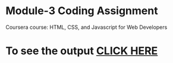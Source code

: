 

# Module-3 Coding Assignment

Coursera course: HTML, CSS, and Javascript for Web Developers

# To see the output [CLICK HERE](https://github.com/A07ashu/A07ashu.github.io/tree/assignments3index.html)
